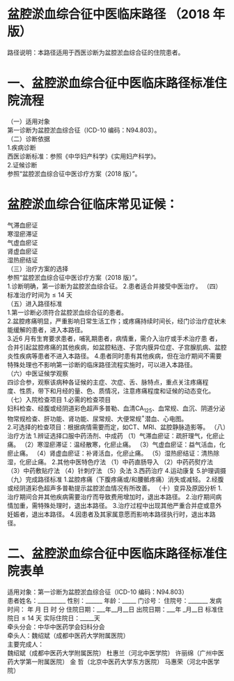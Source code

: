 # 盆腔淤血综合征中医临床路径 （2018 年版）  
路径说明：本路径适用于西医诊断为盆腔淤血综合征的住院患者。  
# 一、盆腔淤血综合征中医临床路径标准住院流程  
（一）适用对象  
第一诊断为盆腔淤血综合征（ICD-10 编码：N94.803）。  
（二）诊断依据  
1.疾病诊断  
西医诊断标准：参照《中华妇产科学》《实用妇产科学》。  
2.证候诊断  
参照“盆腔淤血综合征中医诊疗方案（2018 版）”。  
# 盆腔淤血综合征临床常见证候：  
气滞血瘀证  
寒湿瘀滞证  
气虚血瘀证  
肾虚血瘀证  
湿热瘀结证  
（三）治疗方案的选择  
参照“盆腔淤血综合征中医诊疗方案（2018 版）”。  
1.诊断明确，第一诊断为盆腔淤血综合征。 2.患者适合并接受中医治疗。 （四）标准治疗时间为${\leqslant}14$ 天  
（五）进入路径标准  
1.第一诊断必须符合盆腔淤血综合征的患者。  
2.盆腔疼痛明显，严重影响日常生活工作；或疼痛持续时间长，经门诊治疗症状未能缓解的患者，进入本路径。  
3.近6 月有生育要求患者，哺乳期患者，病情重，需介入治疗或手术治疗患 者，合并引起盆腔疼痛的其他疾病，如盆腔粘连、子宫内膜异位症、子宫腺肌病、盆腔炎性疾病等患者不进入本路径。 4.患者同时患有其他疾病，但在治疗期间不需要特殊处理也不影响第一诊断的临床路径流程实施时，可以进入本路径。  
（六）中医证候学观察  
四诊合参，观察该病种各证候的主症、次症、舌、脉特点，重点关注疼痛程  
度、性质，带下和月经的量、色、质情况，注意疼痛程度和证候的动态变化。  
（七）入院检查项目 1.必需的检查项目  
妇科检查、经腹或经阴道彩色超声多普勒、血清$\mathrm{CA}_{125}$、血常规、血沉、阴道分泌物常规检查、肝功能、肾功能、尿常规、大便常规$^+$潜血、心电图。  
2.可选择的检查项目：根据病情需要而定，如CT、MRI、盆腔静脉造影等。 （八）治疗方法 1.辨证选择口服中药汤剂、中成药 （1）气滞血瘀证：疏肝理气，化瘀止痛。  （2）寒湿瘀滞证：温经散寒，化瘀止痛。 （3）气虚血瘀证：益气活血，化瘀止痛。 （4）肾虚血瘀证：补肾活血，化瘀止痛。 （5）湿热瘀结证：清热除湿，化瘀止痛。 2.其他中医特色疗法 （1）中药直肠导入  （2）中药药熨疗法  （3）中药敷贴疗法  （4）针刺疗法  （5）灸法 3.西药治疗  4.运动康复 5.护理调摄 （九）完成路径标准 1.盆腔疼痛（下腹疼痛或/和腰骶疼痛）消失或减轻。 2.经腹或经阴道彩色超声多普勒提示盆腔淤血情况有所改善。 （十）变异及原因分析 1.治疗期间合并其他疾病需要治疗而导致费用增加时，退出本路径。 2.治疗期间病情加重，需特殊处理时，退出本路径。 3.治疗过程中出现其他严重合并症或意外妊娠者，退出本路径。 4.因患者及其家属意愿而影响本路径执行时，退出本路径。  
# 二、盆腔淤血综合征中医临床路径标准住院表单  
适用对象：第一诊断为盆腔淤血综合征（ICD-10 编码：N94.803）  
患者姓名：__________ 性别：______ 年龄：_____ 门诊号：       住院号：_______ 发病时间：  年  月  日  时  分 住院日期：___年__月__日 出院日期：___年 _月__日  标准住院日${\leqslant}14$ 天                  实际住院日：_____天  
牵头分会：中华中医药学会妇科分会  
牵头人：魏绍斌（成都中医药大学附属医院）  
主要完成人：  
魏绍斌（成都中医药大学附属医院） 杜惠兰（河北中医学院） 许丽绵（广州中医药大学第一附属医院） 金  哲（北京中医药大学东方医院） 马惠荣（河北中医学院）  